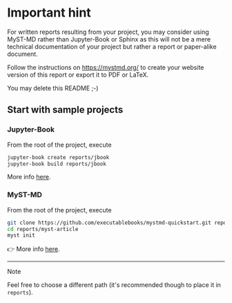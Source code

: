 # Important hint

For written reports resulting from your project, you may consider using MyST-MD rather than Jupyter-Book or Sphinx as this will not be a mere technical documentation of your project but rather a report or paper-alike document.

Follow the instructions on https://mystmd.org/ to create your website version of this report or export it to PDF or LaTeX.

You may delete this README ;-)

## Start with sample projects

### Jupyter-Book

From the root of the project, execute

```bash
jupyter-book create reports/jbook
jupyter-book build reports/jbook
```

More info [here](https://jupyterbook.org/en/stable/start/create.html).

### MyST-MD

From the root of the project, execute

```bash
git clone https://github.com/executablebooks/mystmd-quickstart.git reports/myst-article
cd reports/myst-article
myst init
```

👉 More info [here](https://mystmd.org/guide/quickstart-myst-websites).

***

> [!NOTE]
> Feel free to choose a different path (it's recommended though to place it in `reports`).
